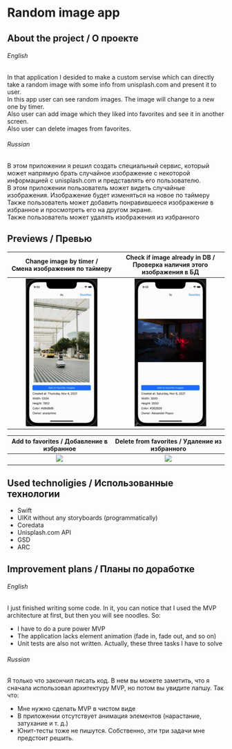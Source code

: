 # Random image app

## About the project / О проекте

###### English
In that application I desided to make a custom servise which can directly take a random image with some info from unisplash.com and present it to user.</br>
In this app user can see random images. The image will change to a new one by timer.</br>
Also user can add image which they liked into favorites and see it in another screen.</br>
Also user can delete images from favorites.</br>

###### Russian
В этом приложении я решил создать специальный сервис, который может напрямую брать случайное изображение с некоторой информацией с unisplash.com и представлять его пользователю.</br>
В этом приложении пользователь может видеть случайные изображения. Изображение будет изменяться на новое по таймеру</br>
Также пользователь может добавить понравившееся изображение в избранное и просмотреть его на другом экране.</br>
Также пользователь может удалять изображения из избранного</br>

## Previews / Превью
| Change image by timer /</br> Смена изображения по таймеру | Check if image already in DB /</br> Проверка наличия этого изображения в БД |
|:-------------:|:-------------:|
|<img  src="./readme_assets/change_by_timer.gif" width="70%">|<img  src="./readme_assets/checking_if_image_is_already_in_db.gif" width="70%">|

| Add to favorites / Добавление в избранное | Delete from favorites / Удаление из избранного |
|:-------------:|:-------------:|
|<img  src="./readme_assets/adding_image_to_favorites.gif" width="70%">|<img  src="./readme_assets/deleting_image_from_favorites.gif" width="70%">|

## Used technoligies / Использованные технологии
- Swift
- UIKit without any storyboards (programmatically)
- Coredata
- Unisplash.com API
- GSD
- ARC

## Improvement plans / Планы по доработке

###### English
I just finished writing some code. In it, you can notice that I used the MVP architecture at first, but then you will see noodles. So:
- I have to do a pure power MVP
- The application lacks element animation (fade in, fade out, and so on)
- Unit tests are also not written.
Actually, these three tasks I have to solve

###### Russian
Я только что закончил писать код. В нем вы можете заметить, что я сначала использовал архитектуру MVP, но потом вы увидите лапшу. Так что:
- Мне нужно сделать MVP в чистом виде
- В приложении отсутствует анимация элементов (нарастание, затухание и т. д.)
- Юнит-тесты тоже не пишутся.
Собственно, эти три задачи мне предстоит решить.
